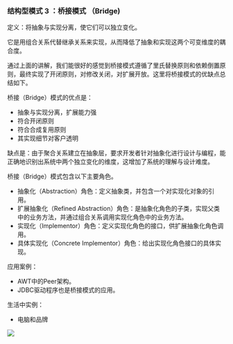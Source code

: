 ### 结构型模式 3 ：桥接模式 （Bridge)
定义：将抽象与实现分离，使它们可以独立变化。

它是用组合关系代替继承关系来实现，从而降低了抽象和实现这两个可变维度的耦合度。

通过上面的讲解，我们能很好的感觉到桥接模式遵循了里氏替换原则和依赖倒置原则，最终实现了开闭原则，对修改关闭，对扩展开放。这里将桥接模式的优缺点总结如下。

桥接（Bridge）模式的优点是：
* 抽象与实现分离，扩展能力强
* 符合开闭原则
* 符合合成复用原则
* 其实现细节对客户透明

缺点是：由于聚合关系建立在抽象层，要求开发者针对抽象化进行设计与编程，能正确地识别出系统中两个独立变化的维度，这增加了系统的理解与设计难度。

桥接（Bridge）模式包含以下主要角色。
* 抽象化（Abstraction）角色：定义抽象类，并包含一个对实现化对象的引用。
* 扩展抽象化（Refined Abstraction）角色：是抽象化角色的子类，实现父类中的业务方法，并通过组合关系调用实现化角色中的业务方法。
* 实现化（Implementor）角色：定义实现化角色的接口，供扩展抽象化角色调用。
* 具体实现化（Concrete Implementor）角色：给出实现化角色接口的具体实现。

应用案例：
* AWT中的Peer架构。
* JDBC驱动程序也是桥接模式的应用。

生活中实例：
* 电脑和品牌

![](https://yinyang.space/img/gof_bridge.png)

